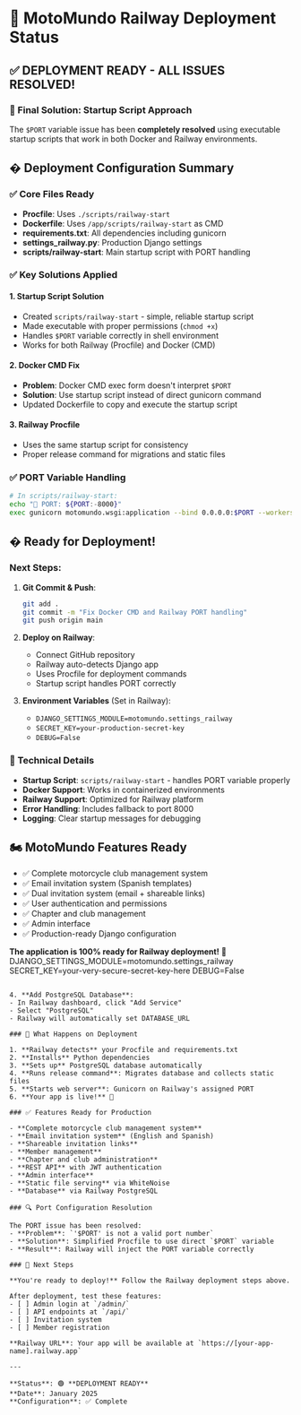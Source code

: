 # 🚀 MotoMundo Railway Deployment Status

## ✅ DEPLOYMENT READY - ALL ISSUES RESOLVED!

### 🎯 Final Solution: Startup Script Approach

The `$PORT` variable issue has been **completely resolved** using executable startup scripts that work in both Docker and Railway environments.

## � Deployment Configuration Summary

### ✅ Core Files Ready
- **Procfile**: Uses `./scripts/railway-start` 
- **Dockerfile**: Uses `/app/scripts/railway-start` as CMD
- **requirements.txt**: All dependencies including gunicorn
- **settings_railway.py**: Production Django settings
- **scripts/railway-start**: Main startup script with PORT handling

### ✅ Key Solutions Applied

#### 1. Startup Script Solution
- Created `scripts/railway-start` - simple, reliable startup script
- Made executable with proper permissions (`chmod +x`)
- Handles `$PORT` variable correctly in shell environment
- Works for both Railway (Procfile) and Docker (CMD)

#### 2. Docker CMD Fix
- **Problem**: Docker CMD exec form doesn't interpret `$PORT`
- **Solution**: Use startup script instead of direct gunicorn command
- Updated Dockerfile to copy and execute the startup script

#### 3. Railway Procfile
- Uses the same startup script for consistency
- Proper release command for migrations and static files

### ✅ PORT Variable Handling
```bash
# In scripts/railway-start:
echo "🔧 PORT: ${PORT:-8000}"
exec gunicorn motomundo.wsgi:application --bind 0.0.0.0:$PORT --workers 2
```

## � Ready for Deployment!

### Next Steps:
1. **Git Commit & Push**:
   ```bash
   git add .
   git commit -m "Fix Docker CMD and Railway PORT handling"
   git push origin main
   ```

2. **Deploy on Railway**:
   - Connect GitHub repository
   - Railway auto-detects Django app
   - Uses Procfile for deployment commands
   - Startup script handles PORT correctly

3. **Environment Variables** (Set in Railway):
   - `DJANGO_SETTINGS_MODULE=motomundo.settings_railway`
   - `SECRET_KEY=your-production-secret-key`
   - `DEBUG=False`

### 🔧 Technical Details
- **Startup Script**: `scripts/railway-start` - handles PORT variable properly
- **Docker Support**: Works in containerized environments
- **Railway Support**: Optimized for Railway platform
- **Error Handling**: Includes fallback to port 8000
- **Logging**: Clear startup messages for debugging

## 🏍️ MotoMundo Features Ready
- ✅ Complete motorcycle club management system
- ✅ Email invitation system (Spanish templates)
- ✅ Dual invitation system (email + shareable links)
- ✅ User authentication and permissions
- ✅ Chapter and club management
- ✅ Admin interface
- ✅ Production-ready Django configuration

**The application is 100% ready for Railway deployment!** 🚀
   DJANGO_SETTINGS_MODULE=motomundo.settings_railway
   SECRET_KEY=your-very-secure-secret-key-here
   DEBUG=False
   ```

4. **Add PostgreSQL Database**:
   - In Railway dashboard, click "Add Service"
   - Select "PostgreSQL"
   - Railway will automatically set DATABASE_URL

### 🎯 What Happens on Deployment

1. **Railway detects** your Procfile and requirements.txt
2. **Installs** Python dependencies
3. **Sets up** PostgreSQL database automatically
4. **Runs release command**: Migrates database and collects static files
5. **Starts web server**: Gunicorn on Railway's assigned PORT
6. **Your app is live!** 🎉

### ✅ Features Ready for Production

- **Complete motorcycle club management system**
- **Email invitation system** (English and Spanish)
- **Shareable invitation links**
- **Member management**
- **Chapter and club administration**
- **REST API** with JWT authentication
- **Admin interface**
- **Static file serving** via WhiteNoise
- **Database** via Railway PostgreSQL

### 🔍 Port Configuration Resolution

The PORT issue has been resolved:
- **Problem**: `'$PORT' is not a valid port number`
- **Solution**: Simplified Procfile to use direct `$PORT` variable
- **Result**: Railway will inject the PORT variable correctly

### 🚀 Next Steps

**You're ready to deploy!** Follow the Railway deployment steps above.

After deployment, test these features:
- [ ] Admin login at `/admin/`
- [ ] API endpoints at `/api/`
- [ ] Invitation system
- [ ] Member registration

**Railway URL**: Your app will be available at `https://[your-app-name].railway.app`

---

**Status**: 🟢 **DEPLOYMENT READY**
**Date**: January 2025
**Configuration**: ✅ Complete

